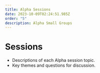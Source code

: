 ```yaml
---
title: Alpha Sessions
date: 2023-10-09T02:24:51.985Z
order: "5"
description: Alpha Small Groups
---
```


# Sessions

- Descriptions of each Alpha session topic.
- Key themes and questions for discussion.